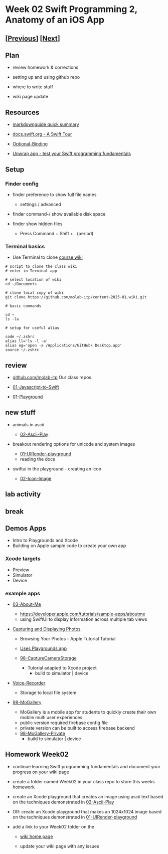 # Week 02 Swift Programming 2, Anatomy of an iOS App

## [[Previous](./01_intro.md)] [[Next](./03_swiftui.md)]

## Plan

- review homework & corrections

- setting up and using github repo

- where to write stuff

- wiki page update

## Resources

- [markdownguide quick summary](https://www.markdownguide.org/cheat-sheet/)

- [docs.swift.org - A Swift Tour](https://docs.swift.org/swift-book/documentation/the-swift-programming-language/guidedtour/)
- [Optional-Binding](https://docs.swift.org/swift-book/documentation/the-swift-programming-language/thebasics#Optional-Binding)

- [Unwrap app - test your Swift programming fundamentals](https://apps.apple.com/us/app/unwrap/id1440611372)

## Setup

### Finder config

- finder preference to show full file names

  - settings / advanced

- finder command-/ show available disk space

- finder show hidden files
  - Press Command + Shift + . (period)

### Terminal basics

- Use Terminal to clone [course wiki](https://github.com/molab-itp/content-2025-01/wiki)

```
# script to clone the class wiki
# enter in Terminal app

# select location of wiki
cd ~/Documents

# clone local copy of wiki
git clone https://github.com/molab-itp/content-2025-01.wiki.git

# basic commands

cd ~
ls -la

# setup for useful alias

code ~/.zshrc
alias ll='ls -l -a'
alias og='open -a /Applications/GitHub\ Desktop.app'
source ~/.zshrc

```

## review

- [github.com/molab-itp](https://github.com/molab-itp) Our class repos

- [01-Javascript-to-Swift](https://github.com/molab-itp/01-Javascript-to-Swift)

- [01-Playground](https://github.com/molab-itp/01-Playground)

## new stuff

- animals in ascii

  - [02-Ascii-Play](https://github.com/molab-itp/02-Ascii-Play)

- breakout rendering options for unicode and system images

  - [01-UIRender-playground](https://github.com/molab-itp/01-UIRender-playground)
  - reading the docs

- swiftui in the playground - creating an icon

  - [02-Icon-Image](https://github.com/molab-itp/02-Icon-Image)

## lab activity

## break

## Demos Apps

- Intro to Playgrounds and Xcode
- Building on Apple sample code to create your own app

### Xcode targets

- Preview
- Simulator
- Device

### example apps

- [03-About-Me](https://github.com/molab-itp/03-About-Me)

  - https://developer.apple.com/tutorials/sample-apps/aboutme
  - using SwiftUI to display information across multiple tab views

- [Capturing and Displaying Photos](https://developer.apple.com/tutorials/sample-apps/capturingphotos-browsephotos)

  - Browsing Your Photos - Apple Tutorial Tutorial
  - [Uses Playgrounds app](https://apps.apple.com/us/app/swift-playgrounds/id1496833156?mt=12)

  - [98-CaptureCameraStorage](https://github.com/molab-itp/98-CaptureCameraStorage)

    - Tutorial adapted to Xcode project
      - build to simulator | device

- [Voice-Recorder](https://github.com/molab-itp/06-Voice-Recorder)

  - Storage to local file system

- [98-MoGallery](https://github.com/molab-itp/98-MoGallery)

  - MoGallery is a mobile app for students to quickly create their own mobile multi user experiences
  - public version required firebase config file
  - private version can be built to access firebase backend
  - [98-MoGallery-Private](https://github.com/molab-itp/98-MoGallery-Private)
    - build to simulator | device

## Homework Week02

- continue learning Swift programming fundamentals and document your progress on your wiki page

- create a folder named Week02 in your class repo to store this weeks homework

- create an Xcode playground that creates an image using ascii text based on the techniques demonstrated in
  [02-Ascii-Play](https://github.com/molab-itp/02-Ascii-Play)
- OR: create an Xcode playground that makes an 1024x1024 image based on the techniques demonstrated in
  [01-UIRender-playground](https://github.com/molab-itp/01-UIRender-playground)

- add a link to your Week02 folder on the

  - [wiki home page](https://github.com/molab-itp/content-2025-01/wiki#week-02-homework)

  - update your wiki page with any issues
